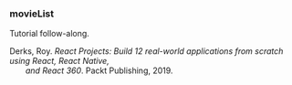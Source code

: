 ### movieList

Tutorial follow-along.

Derks, Roy. _React Projects: Build 12 real-world applications from scratch using React, React Native, <br/>&emsp;&emsp;and React 360_. Packt Publishing, 2019.